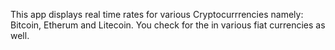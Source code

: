 This app displays real time rates for various Cryptocurrrencies namely: Bitcoin, Etherum and Litecoin. You check for the in various fiat currencies as well.  
